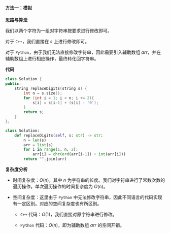 #### 方法一：模拟

**思路与算法**

我们以两个字符为一组对字符串按要求进行修改即可。

对于 $\texttt{C++}$，我们直接在 $\textit{s}$ 上进行修改即可。

对于 $\texttt{Python}$，由于我们无法直接修改字符串，因此需要引入辅助数组 $\textit{arr}$，并在辅助数组上进行相应操作，最终转化回字符串。

**代码**

```C++ [sol1-C++]
class Solution {
public:
    string replaceDigits(string s) {
        int n = s.size();
        for (int i = 1; i < n; i += 2){
            s[i] = s[i-1] + (s[i] - '0');
        }
        return s;
    }
};
```

```Python [sol1-Python3]
class Solution:
    def replaceDigits(self, s: str) -> str:
        n = len(s)
        arr = list(s)
        for i in range(1, n, 2):
            arr[i] = chr(ord(arr[i-1]) + int(arr[i]))
        return "".join(arr)
```

**复杂度分析**

- 时间复杂度：$O(n)$，其中 $n$ 为字符串的长度。我们对字符串进行了常数次数的遍历操作，单次遍历操作的时间复杂度为 $O(n)$。

- 空间复杂度：这里由于 $\texttt{Python}$ 中无法修改字符串，因此不同语言的代码实现有一定区别。对应的空间复杂度也有所区别。

    - $\texttt{C++}$ 代码：$O(1)$，我们直接对原字符串进行修改。

    - $\texttt{Python}$ 代码：$O(n)$，即为辅助数组 $\textit{arr}$ 的空间开销。